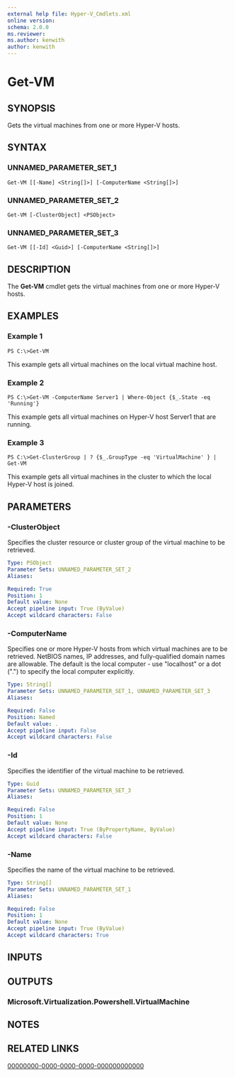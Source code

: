 ```yaml
---
external help file: Hyper-V_Cmdlets.xml
online version: 
schema: 2.0.0
ms.reviewer:
ms.author: kenwith
author: kenwith
---
```


# Get-VM

## SYNOPSIS
Gets the virtual machines from one or more Hyper-V hosts.

## SYNTAX

### UNNAMED_PARAMETER_SET_1
```
Get-VM [[-Name] <String[]>] [-ComputerName <String[]>]
```

### UNNAMED_PARAMETER_SET_2
```
Get-VM [-ClusterObject] <PSObject>
```

### UNNAMED_PARAMETER_SET_3
```
Get-VM [[-Id] <Guid>] [-ComputerName <String[]>]
```

## DESCRIPTION
The **Get-VM** cmdlet gets the virtual machines from one or more Hyper-V hosts.

## EXAMPLES

### Example 1
```
PS C:\>Get-VM
```

This example gets all virtual machines on the local virtual machine host.

### Example 2
```
PS C:\>Get-VM -ComputerName Server1 | Where-Object {$_.State -eq 'Running'}
```

This example gets all virtual machines on Hyper-V host Server1 that are running.

### Example 3
```
PS C:\>Get-ClusterGroup | ? {$_.GroupType -eq 'VirtualMachine' } | Get-VM
```

This example gets all virtual machines in the cluster to which the local Hyper-V host is joined.

## PARAMETERS

### -ClusterObject
Specifies the cluster resource or cluster group of the virtual machine to be retrieved.

```yaml
Type: PSObject
Parameter Sets: UNNAMED_PARAMETER_SET_2
Aliases: 

Required: True
Position: 1
Default value: None
Accept pipeline input: True (ByValue)
Accept wildcard characters: False
```

### -ComputerName
Specifies one or more Hyper-V hosts from which virtual machines are to be retrieved.
NetBIOS names, IP addresses, and fully-qualified domain names are allowable.
The default is the local computer - use "localhost" or a dot (".") to specify the local computer explicitly.

```yaml
Type: String[]
Parameter Sets: UNNAMED_PARAMETER_SET_1, UNNAMED_PARAMETER_SET_3
Aliases: 

Required: False
Position: Named
Default value: .
Accept pipeline input: False
Accept wildcard characters: False
```

### -Id
Specifies the identifier of the virtual machine to be retrieved.

```yaml
Type: Guid
Parameter Sets: UNNAMED_PARAMETER_SET_3
Aliases: 

Required: False
Position: 1
Default value: None
Accept pipeline input: True (ByPropertyName, ByValue)
Accept wildcard characters: False
```

### -Name
Specifies the name of the virtual machine to be retrieved.

```yaml
Type: String[]
Parameter Sets: UNNAMED_PARAMETER_SET_1
Aliases: 

Required: False
Position: 1
Default value: None
Accept pipeline input: True (ByValue)
Accept wildcard characters: True
```

## INPUTS

## OUTPUTS

### Microsoft.Virtualization.Powershell.VirtualMachine

## NOTES

## RELATED LINKS

[00000000-0000-0000-0000-000000000000](00000000-0000-0000-0000-000000000000)
